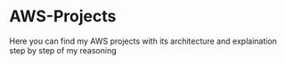 # AWS-Projects
Here you can find my AWS projects with its architecture and explaination step by step of my reasoning
